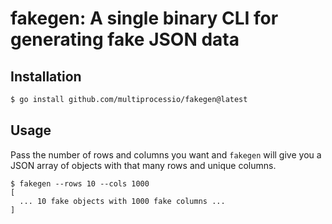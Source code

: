 # fakegen: A single binary CLI for generating fake JSON data

## Installation

```bash
$ go install github.com/multiprocessio/fakegen@latest
```

## Usage

Pass the number of rows and columns you want and `fakegen` will give
you a JSON array of objects with that many rows and unique columns.

```
$ fakegen --rows 10 --cols 1000
[
  ... 10 fake objects with 1000 fake columns ...
]
```
